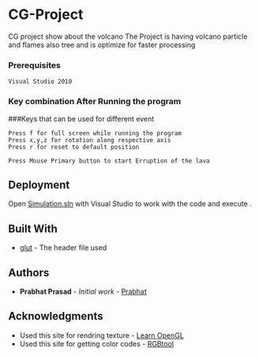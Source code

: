 # CG-Project
CG project show about the volcano
The Project is having volcano particle and flames also tree
and is optimize for faster processing

### Prerequisites

```
Visual Studio 2010
```

### Key combination After Running the program

###Keys that can be used for different event

```
Press f for full screen while running the program
Press x,y,z for rotation along respective axis
Press r for reset to default position

Press Mouse Primary button to start Erruption of the lava
```

## Deployment

Open [Simulation.sln](https://github.com/hatprab/CG-Project/blob/master/Simulation.sln) with Visual Studio to work with the code and execute .

## Built With

* [glut](https://www.opengl.org/resources/libraries/glut/) - The header file used

## Authors

* **Prabhat Prasad** - *Initial work* - [Prabhat](https://github.com/hatprab)

## Acknowledgments

* Used this site for rendring texture - [Learn OpenGL](https://learnopengl.com/#!Getting-started/Textures)
* Used this site for getting color codes - [RGBtool](http://rgbtool.com)

